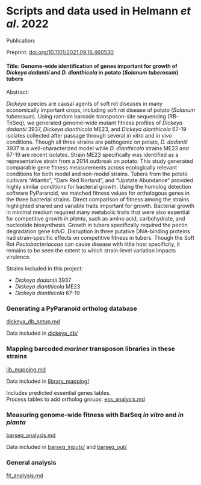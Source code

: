 # Scripts and data used in Helmann *et al*. 2022

Publication: 

Preprint: [doi.org/10.1101/2021.09.16.460530](https://doi.org/10.1101/2021.09.16.460530)

#### Title: Genome-wide identification of genes important for growth of *Dickeya dadantii* and *D. dianthicola* in potato (*Solanum tuberosum*) tubers

Abstract: 

*Dickeya* species are causal agents of soft rot diseases in many economically important crops, including soft rot disease of potato (*Solanum tuberosum*). Using random barcode transposon-site sequencing (RB-TnSeq), we generated genome-wide mutant fitness profiles of *Dickeya dadantii* 3937, *Dickeya dianthicola* ME23, and *Dickeya dianthicola* 67-19 isolates collected after passage through several *in vitro* and *in vivo* conditions. Though all three strains are pathogenic on potato, *D. dadantii* 3937 is a well-characterized model while *D. dianthicola* strains ME23 and 67-19 are recent isolates. Strain ME23 specifically was identified as a representative strain from a 2014 outbreak on potato. This study generated comparable gene fitness measurements across ecologically relevant conditions for both model and non-model strains. Tubers from the potato cultivars “Atlantic”, “Dark Red Norland”, and “Upstate Abundance” provided highly similar conditions for bacterial growth. Using the homolog detection software PyParanoid, we matched fitness values for orthologous genes in the three bacterial strains. Direct comparison of fitness among the strains highlighted shared and variable traits important for growth. Bacterial growth in minimal medium required many metabolic traits that were also essential for competitive growth *in planta*, such as amino acid, carbohydrate, and nucleotide biosynthesis. Growth in tubers specifically required the pectin degradation gene *kduD*. Disruption in three putative DNA-binding proteins had strain-specific effects on competitive fitness in tubers. Though the Soft Rot *Pectobacteriaceae* can cause disease with little host specificity, it remains to be seen the extent to which strain-level variation impacts virulence.

Strains included in this project:

- *Dickeya dadantii* 3937
- *Dickeya dianthicola* ME23
- *Dickeya dianthicola* 67-19

### Generating a PyParanoid ortholog database

[dickeya\_db\_setup.md](dickeya_db_setup.md)

Data included in [dickeya\_db/](dickeya_db/)

### Mapping barcoded *mariner* transposon libraries in these strains

[lib_mapping.md](lib_mapping.md)

Data included in [library\_mapping/](library_mapping/)

Includes predicted essential genes tables.  
Process tables to add ortholog groups: [ess_analysis.md](ess_analysis.md)

### Measuring genome-wide fitness with BarSeq *in vitro* and *in planta*

[barseq_analysis.md](barseq_analysis.md)

Data included in [barseq\_inputs/](barseq\_inputs/) and [barseq_out/](barseq_out/)

### General analysis

[fit_analysis.md](fit_analysis.md)